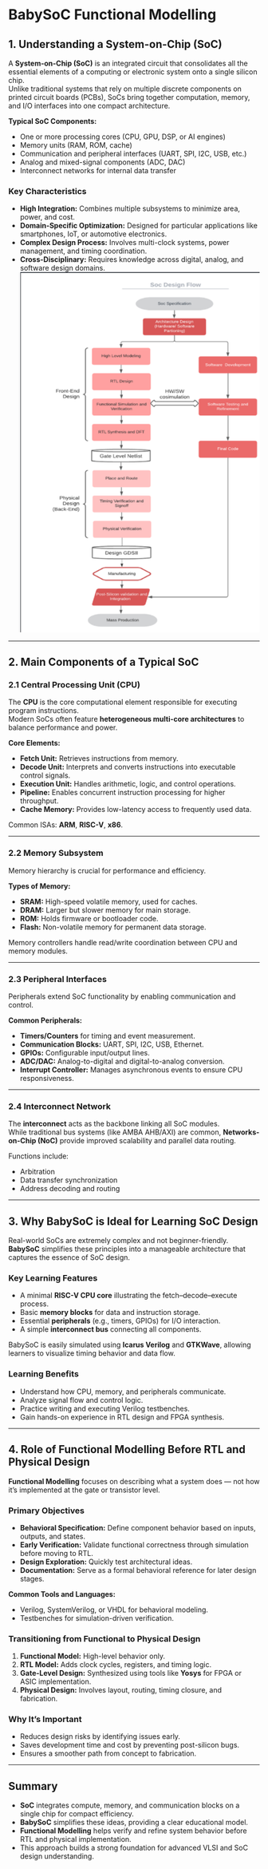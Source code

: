 # BabySoC Functional Modelling

## 1. Understanding a System-on-Chip (SoC)

A **System-on-Chip (SoC)** is an integrated circuit that consolidates all the essential elements of a computing or electronic system onto a single silicon chip.  
Unlike traditional systems that rely on multiple discrete components on printed circuit boards (PCBs), SoCs bring together computation, memory, and I/O interfaces into one compact architecture.

**Typical SoC Components:**

- One or more processing cores (CPU, GPU, DSP, or AI engines)  
- Memory units (RAM, ROM, cache)  
- Communication and peripheral interfaces (UART, SPI, I2C, USB, etc.)  
- Analog and mixed-signal components (ADC, DAC)  
- Interconnect networks for internal data transfer  

### Key Characteristics

- **High Integration:** Combines multiple subsystems to minimize area, power, and cost.  
- **Domain-Specific Optimization:** Designed for particular applications like smartphones, IoT, or automotive electronics.  
- **Complex Design Process:** Involves multi-clock systems, power management, and timing coordination.  
- **Cross-Disciplinary:** Requires knowledge across digital, analog, and software design domains.
![img](https://github.com/Rahul-Sivesh-11/RISC-V_Tape_Out_Week_2/blob/main/Images/Screenshot%202025-10-04%20231328.png)

---

## 2. Main Components of a Typical SoC

### 2.1 Central Processing Unit (CPU)

The **CPU** is the core computational element responsible for executing program instructions.  
Modern SoCs often feature **heterogeneous multi-core architectures** to balance performance and power.

**Core Elements:**

- **Fetch Unit:** Retrieves instructions from memory.  
- **Decode Unit:** Interprets and converts instructions into executable control signals.  
- **Execution Unit:** Handles arithmetic, logic, and control operations.  
- **Pipeline:** Enables concurrent instruction processing for higher throughput.  
- **Cache Memory:** Provides low-latency access to frequently used data.  

Common ISAs: **ARM**, **RISC-V**, **x86**.  

---

### 2.2 Memory Subsystem

Memory hierarchy is crucial for performance and efficiency.

**Types of Memory:**

- **SRAM:** High-speed volatile memory, used for caches.  
- **DRAM:** Larger but slower memory for main storage.  
- **ROM:** Holds firmware or bootloader code.  
- **Flash:** Non-volatile memory for permanent data storage.  

Memory controllers handle read/write coordination between CPU and memory modules.

---

### 2.3 Peripheral Interfaces

Peripherals extend SoC functionality by enabling communication and control.

**Common Peripherals:**

- **Timers/Counters** for timing and event measurement.  
- **Communication Blocks:** UART, SPI, I2C, USB, Ethernet.  
- **GPIOs:** Configurable input/output lines.  
- **ADC/DAC:** Analog-to-digital and digital-to-analog conversion.  
- **Interrupt Controller:** Manages asynchronous events to ensure CPU responsiveness.  

---

### 2.4 Interconnect Network

The **interconnect** acts as the backbone linking all SoC modules.  
While traditional bus systems (like AMBA AHB/AXI) are common, **Networks-on-Chip (NoC)** provide improved scalability and parallel data routing.

Functions include:
- Arbitration  
- Data transfer synchronization  
- Address decoding and routing  

---

## 3. Why BabySoC is Ideal for Learning SoC Design

Real-world SoCs are extremely complex and not beginner-friendly.  
**BabySoC** simplifies these principles into a manageable architecture that captures the essence of SoC design.

### Key Learning Features

- A minimal **RISC-V CPU core** illustrating the fetch–decode–execute process.  
- Basic **memory blocks** for data and instruction storage.  
- Essential **peripherals** (e.g., timers, GPIOs) for I/O interaction.  
- A simple **interconnect bus** connecting all components.  

BabySoC is easily simulated using **Icarus Verilog** and **GTKWave**, allowing learners to visualize timing behavior and data flow.

### Learning Benefits

- Understand how CPU, memory, and peripherals communicate.  
- Analyze signal flow and control logic.  
- Practice writing and executing Verilog testbenches.  
- Gain hands-on experience in RTL design and FPGA synthesis.  

---

## 4. Role of Functional Modelling Before RTL and Physical Design

**Functional Modelling** focuses on describing what a system does — not how it’s implemented at the gate or transistor level.

### Primary Objectives

- **Behavioral Specification:** Define component behavior based on inputs, outputs, and states.  
- **Early Verification:** Validate functional correctness through simulation before moving to RTL.  
- **Design Exploration:** Quickly test architectural ideas.  
- **Documentation:** Serve as a formal behavioral reference for later design stages.  

**Common Tools and Languages:**
- Verilog, SystemVerilog, or VHDL for behavioral modeling.  
- Testbenches for simulation-driven verification.  

### Transitioning from Functional to Physical Design

1. **Functional Model:** High-level behavior only.  
2. **RTL Model:** Adds clock cycles, registers, and timing logic.  
3. **Gate-Level Design:** Synthesized using tools like **Yosys** for FPGA or ASIC implementation.  
4. **Physical Design:** Involves layout, routing, timing closure, and fabrication.  

### Why It’s Important

- Reduces design risks by identifying issues early.  
- Saves development time and cost by preventing post-silicon bugs.  
- Ensures a smoother path from concept to fabrication.  

---

## Summary

- **SoC** integrates compute, memory, and communication blocks on a single chip for compact efficiency.  
- **BabySoC** simplifies these ideas, providing a clear educational model.  
- **Functional Modelling** helps verify and refine system behavior before RTL and physical implementation.  
- This approach builds a strong foundation for advanced VLSI and SoC design understanding.  
